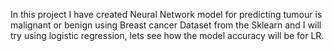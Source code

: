 In this project I have created Neural Network model for predicting tumour is malignant or benign using Breast cancer Dataset from the Sklearn
and I will try using logistic regression, lets see how the model accuracy will be for LR.
